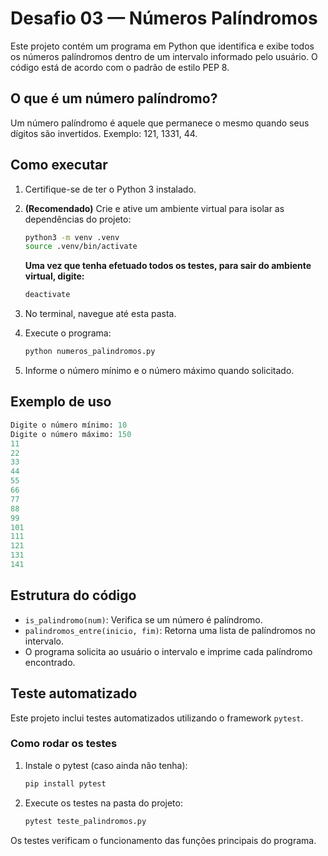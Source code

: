 # Desafio 03 — Números Palíndromos

Este projeto contém um programa em Python que identifica e exibe todos os números palíndromos dentro de um intervalo informado pelo usuário.
O código está de acordo com o padrão de estilo PEP 8.

## O que é um número palíndromo?

Um número palíndromo é aquele que permanece o mesmo quando seus dígitos são invertidos.
Exemplo: 121, 1331, 44.

## Como executar

1. Certifique-se de ter o Python 3 instalado.
2. **(Recomendado)** Crie e ative um ambiente virtual para isolar as dependências do projeto:

    ```bash
    python3 -m venv .venv
    source .venv/bin/activate
    ```

    **Uma vez que tenha efetuado todos os testes, para sair do ambiente virtual, digite:**

    ```bash
    deactivate
    ```

3. No terminal, navegue até esta pasta.
4. Execute o programa:

    ```bash
    python numeros_palindromos.py
    ```

5. Informe o número mínimo e o número máximo quando solicitado.

## Exemplo de uso

```python
Digite o número mínimo: 10
Digite o número máximo: 150
11
22
33
44
55
66
77
88
99
101
111
121
131
141
```

## Estrutura do código

- `is_palindromo(num)`: Verifica se um número é palíndromo.
- `palindromos_entre(inicio, fim)`: Retorna uma lista de palíndromos no intervalo.
- O programa solicita ao usuário o intervalo e imprime cada palíndromo encontrado.

## Teste automatizado

Este projeto inclui testes automatizados utilizando o framework `pytest`.

### Como rodar os testes

1. Instale o pytest (caso ainda não tenha):

    ```bash
    pip install pytest
    ```

2. Execute os testes na pasta do projeto:

    ```bash
    pytest teste_palindromos.py
    ```

Os testes verificam o funcionamento das funções principais do programa.
